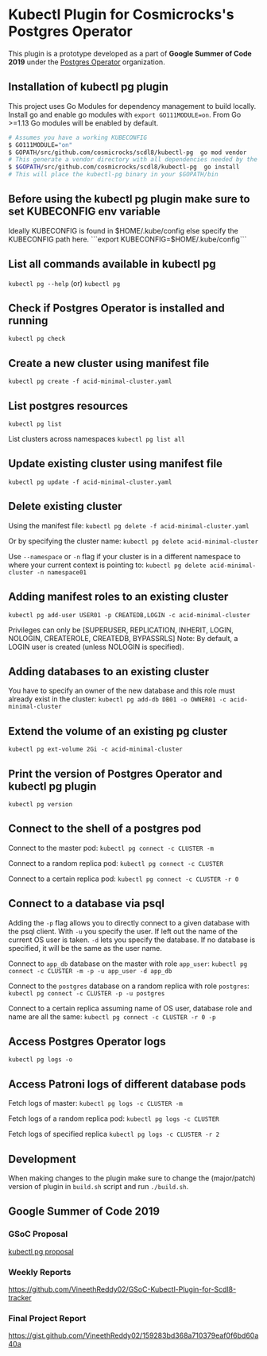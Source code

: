 # Kubectl Plugin for Cosmicrocks's Postgres Operator

This plugin is a prototype developed as a part of **Google Summer of Code 2019** under the [Postgres Operator](https://summerofcode.withgoogle.com/archive/2019/organizations/6187982082539520/) organization.

## Installation of kubectl pg plugin

This project uses Go Modules for dependency management to build locally.
Install go and enable go modules with ```export GO111MODULE=on```.
From Go >=1.13 Go modules will be enabled by default.

```bash
# Assumes you have a working KUBECONFIG
$ GO111MODULE="on"
$ GOPATH/src/github.com/cosmicrocks/scdl8/kubectl-pg  go mod vendor
# This generate a vendor directory with all dependencies needed by the plugin.
$ $GOPATH/src/github.com/cosmicrocks/scdl8/kubectl-pg  go install
# This will place the kubectl-pg binary in your $GOPATH/bin
```

## Before using the kubectl pg plugin make sure to set KUBECONFIG env variable

Ideally KUBECONFIG is found in $HOME/.kube/config else specify the KUBECONFIG path here.
```export KUBECONFIG=$HOME/.kube/config```

## List all commands available in kubectl pg

```kubectl pg --help``` (or) ```kubectl pg```

## Check if Postgres Operator is installed and running

```kubectl pg check```

## Create a new cluster using manifest file

```kubectl pg create -f acid-minimal-cluster.yaml```

## List postgres resources

```kubectl pg list```

List clusters across namespaces
```kubectl pg list all```

## Update existing cluster using manifest file

```kubectl pg update -f acid-minimal-cluster.yaml```

## Delete existing cluster

Using the manifest file:
```kubectl pg delete -f acid-minimal-cluster.yaml```

Or by specifying the cluster name:
```kubectl pg delete acid-minimal-cluster```

Use `--namespace` or `-n` flag if your cluster is in a different namespace to where your current context is pointing to:
```kubectl pg delete acid-minimal-cluster -n namespace01```

## Adding manifest roles to an existing cluster

```kubectl pg add-user USER01 -p CREATEDB,LOGIN -c acid-minimal-cluster```

Privileges can only be [SUPERUSER, REPLICATION, INHERIT, LOGIN, NOLOGIN, CREATEROLE, CREATEDB, BYPASSRLS]
Note: By default, a LOGIN user is created (unless NOLOGIN is specified).

## Adding databases to an existing cluster

You have to specify an owner of the new database and this role must already exist in the cluster:
```kubectl pg add-db DB01 -o OWNER01 -c acid-minimal-cluster```

## Extend the volume of an existing pg cluster

```kubectl pg ext-volume 2Gi -c acid-minimal-cluster```

## Print the version of Postgres Operator and kubectl pg plugin

```kubectl pg version```

## Connect to the shell of a postgres pod

Connect to the master pod:
```kubectl pg connect -c CLUSTER -m```

Connect to a random replica pod:
```kubectl pg connect -c CLUSTER```

Connect to a certain replica pod:
```kubectl pg connect -c CLUSTER -r 0```

## Connect to a database via psql

Adding the `-p` flag allows you to directly connect to a given database with the psql client.
With `-u` you specify the user. If left out the name of the current OS user is taken.
`-d` lets you specify the database. If no database is specified, it will be the same as the user name.

Connect to `app_db` database on the master with role `app_user`:
```kubectl pg connect -c CLUSTER -m -p -u app_user -d app_db```

Connect to the `postgres` database on a random replica with role `postgres`:
```kubectl pg connect -c CLUSTER -p -u postgres```

Connect to a certain replica assuming name of OS user, database role and name are all the same:
```kubectl pg connect -c CLUSTER -r 0 -p```


## Access Postgres Operator logs

```kubectl pg logs -o```

## Access Patroni logs of different database pods

Fetch logs of master:
```kubectl pg logs -c CLUSTER -m```

Fetch logs of a random replica pod:
```kubectl pg logs -c CLUSTER```

Fetch logs of specified replica
```kubectl pg logs -c CLUSTER -r 2```

## Development

When making changes to the plugin make sure to change the (major/patch) version of plugin in `build.sh` script and run `./build.sh`.

## Google Summer of Code 2019

### GSoC Proposal

[kubectl pg proposal](https://docs.google.com/document/d/1-WMy9HkfZ1XnnMbzplMe9rCzKrRMGaMz4owLVXXPb7w/edit)

### Weekly Reports

https://github.com/VineethReddy02/GSoC-Kubectl-Plugin-for-Scdl8-tracker

### Final Project Report

https://gist.github.com/VineethReddy02/159283bd368a710379eaf0f6bd60a40a
